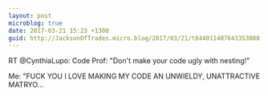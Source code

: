 ```yaml
---
layout: post
microblog: true
date: 2017-03-21 15:23 +1300
guid: http://JacksonOfTrades.micro.blog/2017/03/21/t844011487643353088.html
---
```

RT @CynthiaLupo: Code Prof: "Don't make your code ugly with nesting!"

Me: "FUCK YOU I LOVE MAKING MY CODE AN UNWIELDY, UNATTRACTIVE MATRYO…
